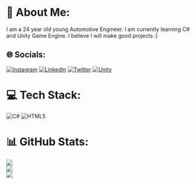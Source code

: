 # 💫 About Me:
I am a 24 year old young Automotive Engineer.
I am currently learning C# and Unity Game Engine.
I believe I will make good projects :)


## 🌐 Socials:
 [![Instagram](https://img.shields.io/badge/Instagram-%23E4405F.svg?logo=Instagram&logoColor=white)](https://instagram.com/recepyildiirim) [![LinkedIn](https://img.shields.io/badge/LinkedIn-%230077B5.svg?logo=linkedin&logoColor=white)](https://linkedin.com/in/recepyildiirim) [![Twitter](https://img.shields.io/badge/Twitter-%231DA1F2.svg?logo=Twitter&logoColor=white)](https://twitter.com/krauyi)  [![Unity](https://img.shields.io/badge/-Unity--Play-lightgrey)](https://play.unity.com/u/reco-de)
# 💻 Tech Stack:
![C#](https://img.shields.io/badge/c%23-%23239120.svg?style=for-the-badge&logo=c-sharp&logoColor=white) ![HTML5](https://img.shields.io/badge/html5-%23E34F26.svg?style=for-the-badge&logo=html5&logoColor=white)
# 📊 GitHub Stats:
![](https://github-readme-stats.vercel.app/api?username=reco-de&theme=great-gatsby&hide_border=false&include_all_commits=false&count_private=false)<br/>
![](https://github-readme-streak-stats.herokuapp.com/?user=reco-de&theme=great-gatsby&hide_border=false)<br/>
![](https://github-readme-stats.vercel.app/api/top-langs/?username=reco-de&theme=great-gatsby&hide_border=false&include_all_commits=false&count_private=false&layout=compact)

<!-- Proudly created with GPRM ( https://gprm.itsvg.in ) -->
